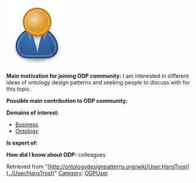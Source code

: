 [![Image:ODPUser.png](../images/a/a6/ODPUser.png)](../Image/ODPUser.png "Image:ODPUser.png")




  





__Main motivation for joining ODP community:__ I am interested in different ideas of ontology design patterns and seeking people to discuss with for this topic.


__Possible main contribution to ODP community:__


__Domains of interest:__



* [Business](../Community/Business "Community:Business")
* [Ontology](../Community/Ontology-based_models "Community:Ontology")


__Is expert of:__


  

__How did I know about ODP:__ colleagues






Retrieved from "[http://ontologydesignpatterns.org/wiki/User:HansTrost](../User/HansTrost)"
 [Category](http://ontologydesignpatterns.org/wiki/Special:Categories "Special:Categories"): [ODPUser](../Category/ODPUser "Category:ODPUser")